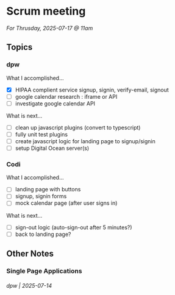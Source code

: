 # Scrum meeting

_For Thrusday, 2025-07-17 @ 11am_


## Topics

### dpw

What I accomplished...

* [x] HIPAA complient service signup, signin, verify-email, signout
* [ ] google calendar research : iframe or API
* [ ] investigate google calendar API

What is next...

* [ ] clean up javascript plugins (convert to typescript)
* [ ] fully unit test plugins
* [ ] create javascript logic for landing page to signup/signin
* [ ] setup Digital Ocean server(s)

### Codi

What I accomplished...

* [ ] landing page with buttons
* [ ] signup, signin forms
* [ ] mock calendar page (after user signs in)

What is next...

* [ ] sign-out logic (auto-sign-out after 5 minutes?)
* [ ] back to landing page?

## Other Notes

### Single Page Applications

###### dpw | 2025-07-14

